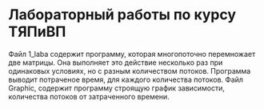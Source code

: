 # Лабораторный работы по курсу ТЯПиВП
Файл 1_laba содержит программу, которая многопоточно перемножает две матрицы. Она выполняет это действие несколько раз при одинаковых условиях, но с разным количеством потоков. Программа выводит потраченое время, для каждого количества потоков. Файл Graphic, содержит программу строящую график зависимости, количества потоков от затраченного времени. 
